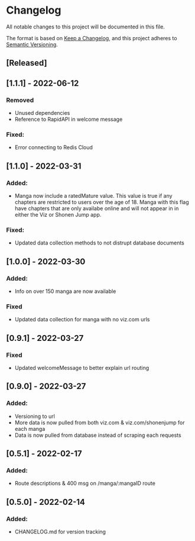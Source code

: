 # Changelog

All notable changes to this project will be documented in this file.

The format is based on [Keep a Changelog](https://keepachangelog.com/en/1.0.0/),
and this project adheres to [Semantic Versioning](https://semver.org/spec/v2.0.0.html).

## [Released]

## [1.1.1] - 2022-06-12
### Removed
- Unused dependencies
- Reference to RapidAPI in welcome message

### Fixed:
- Error connecting to Redis Cloud

## [1.1.0] - 2022-03-31
### Added:
- Manga now include a ratedMature value. This value is true if any chapters are restricted to users over the age of 18. Manga with this flag have chapters that are only availabe online and will not appear in in either the Viz or Shonen Jump app.

### Fixed:
- Updated data collection methods to not distrupt database documents 

## [1.0.0] - 2022-03-30
### Added:
- Info on over 150 manga are now available

### Fixed
- Updated data collection for manga with no viz.com urls

## [0.9.1] - 2022-03-27
### Fixed
- Updated welcomeMessage to better explain url routing

## [0.9.0] - 2022-03-27
### Added:
- Versioning to url
- More data is now pulled from both viz.com & viz.com/shonenjump for each manga
- Data is now pulled from database instead of scraping each requests

## [0.5.1] - 2022-02-17
### Added:
- Route descriptions & 400 msg on /manga/:mangaID route

## [0.5.0] - 2022-02-14
### Added:
- CHANGELOG.md for version tracking
